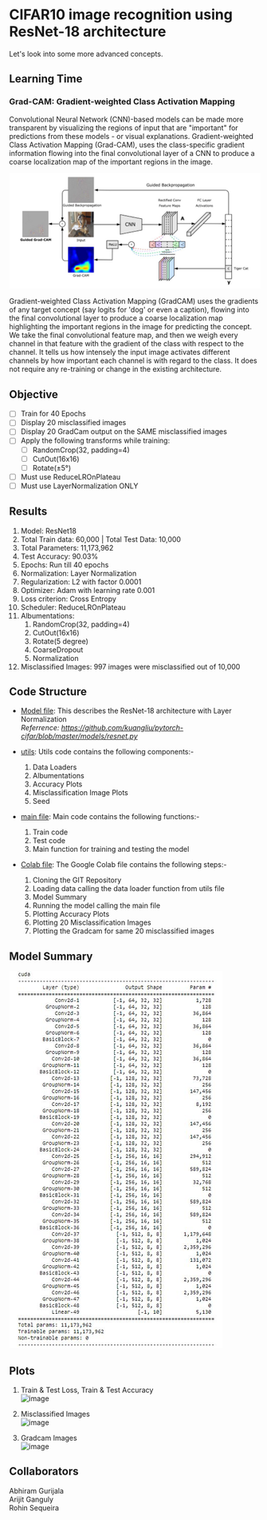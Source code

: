 # CIFAR10 image recognition using ResNet-18 architecture

Let's look into some more advanced concepts.

## Learning Time

### Grad-CAM: Gradient-weighted Class Activation Mapping
Convolutional Neural Network (CNN)-based models can be made more transparent by visualizing the regions of input that are "important" for predictions from these models - or visual explanations. Gradient-weighted Class Activation Mapping (Grad-CAM), uses the class-specific gradient information flowing into the final convolutional layer of a CNN to produce a coarse localization map of the important regions in the image.

![image](/Output%20Images%20and%20Logs/gradcam_flow.JPG)

Gradient-weighted Class Activation Mapping (GradCAM) uses the gradients of any target concept (say logits for 'dog' or even a caption), flowing into the final convolutional layer to produce a coarse localization map highlighting the important regions in the image for predicting the concept. We take the final convolutional feature map, and then we weigh every channel in that feature with the gradient of the class with respect to the channel. It tells us how intensely the input image activates different channels by how important each channel is with regard to the class. It does not require any re-training or change in the existing architecture.


## Objective

* [ ] Train for 40 Epochs
* [ ] Display 20 misclassified images
* [ ] Display 20 GradCam output on the SAME misclassified images
* [ ] Apply the following transforms while training:
  * [ ] RandomCrop(32, padding=4)
  * [ ] CutOut(16x16)
  * [ ] Rotate(±5°)
* [ ] Must use ReduceLROnPlateau
* [ ] Must use LayerNormalization ONLY

## Results

  1. Model: ResNet18
  2. Total Train data: 60,000 | Total Test Data: 10,000
  3. Total Parameters: 11,173,962
  4. Test Accuracy: 90.03%
  5. Epochs: Run till 40 epochs
  6. Normalization: Layer Normalization
  7. Regularization: L2 with factor 0.0001
  8. Optimizer: Adam with learning rate 0.001
  9. Loss criterion: Cross Entropy
  10. Scheduler: ReduceLROnPlateau
  11. Albumentations: 
      1. RandomCrop(32, padding=4)
      2. CutOut(16x16)
      3. Rotate(5 degree)
      4. CoarseDropout
      5. Normalization 
   12. Misclassified Images: 997 images were misclassified out of 10,000

## Code Structure

* [Model file](https://github.com/Arijit-datascience/pytorch_cifar10/blob/main/model/resnet.py): This describes the ResNet-18 architecture with Layer Normalization  
<i>Referrence: https://github.com/kuangliu/pytorch-cifar/blob/master/models/resnet.py</i>  

* [utils](https://github.com/Arijit-datascience/pytorch_cifar10/blob/main/utils/utils.py): Utils code contains the following components:-  
  1. Data Loaders  
  2. Albumentations  
  3. Accuracy Plots
  4. Misclassification Image Plots
  5. Seed

* [main file](https://github.com/Arijit-datascience/pytorch_cifar10/blob/main/main.py): Main code contains the following functions:-  
  1. Train code
  2. Test code
  3. Main function for training and testing the model  

* [Colab file](/pytorch_cifar10_resnet.ipynb): The Google Colab file contains the following steps:-  
  1. Cloning the GIT Repository
  2. Loading data calling the data loader function from utils file
  3. Model Summary
  4. Running the model calling the main file
  5. Plotting Accuracy Plots
  6. Plotting 20 Misclassification Images
  7. Plotting the Gradcam for same 20 misclassified images

## Model Summary
![image](/Output%20Images%20and%20Logs/model_summary.JPG)

## Plots

  1. Train & Test Loss, Train & Test Accuracy  
  ![image](https://user-images.githubusercontent.com/65554220/124408182-4be91780-dd63-11eb-9c6a-85d552590731.png)  

  2. Misclassified Images  
  ![image](https://user-images.githubusercontent.com/65554220/124408305-8a7ed200-dd63-11eb-9791-29ebc99a2e7a.png)  

  3. Gradcam Images  
  ![image](https://user-images.githubusercontent.com/65554220/124408315-95396700-dd63-11eb-8df7-2b5a801d687a.png)  

## Collaborators
Abhiram Gurijala  
Arijit Ganguly  
Rohin Sequeira
